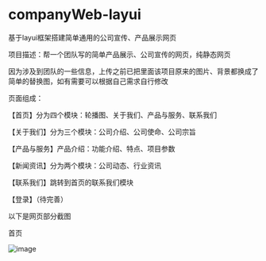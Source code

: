 # companyWeb-layui
基于layui框架搭建简单通用的公司宣传、产品展示网页

<p>项目描述：帮一个团队写的简单产品展示、公司宣传的网页，纯静态网页</p>
<p>因为涉及到团队的一些信息，上传之前已把里面该项目原来的图片、背景都换成了简单的替换图，如有需要可以根据自己需求自行修改</p>

<p>页面组成：</p>
<p>【首页】分为四个模块：轮播图、关于我们、产品与服务、联系我们</p>
<p>【关于我们】分为三个模块：公司介绍、公司使命、公司宗旨</p>
<p>【产品与服务】产品介绍：功能介绍、特点、项目参数</p>
<p>【新闻资讯】分为两个模块：公司动态、行业资讯</p>
<p>【联系我们】跳转到首页的联系我们模块</p>
<p>【登录】（待完善）</p>

以下是网页部分截图
<p>首页</p>

![image](https://github.com/VioletVivI/companyWeb-layui/blob/master/intro/main.jpg)

